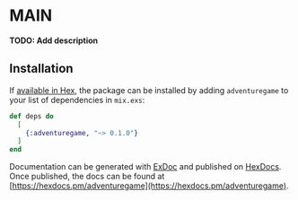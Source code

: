 # MAIN

**TODO: Add description**

## Installation

If [available in Hex](https://hex.pm/docs/publish), the package can be installed
by adding `adventuregame` to your list of dependencies in `mix.exs`:

```elixir
def deps do
  [
    {:adventuregame, "~> 0.1.0"}
  ]
end
```

Documentation can be generated with [ExDoc](https://github.com/elixir-lang/ex_doc)
and published on [HexDocs](https://hexdocs.pm). Once published, the docs can
be found at [https://hexdocs.pm/adventuregame](https://hexdocs.pm/adventuregame).

